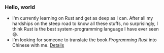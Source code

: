 ### Hello, world

* I'm currently learning on Rust and get as deep as I can. After all my hardships on the steep road to know all these stuffs, no surprisingly, I think Rust is the best system-programming language I have ever seen 😄.
* I'm looking for someone to translate the book _Programming Rust_ into Chinese with me. [Details](https://github.com/TENX-S/Programming-Rust-Translation/blob/master/README.md)
